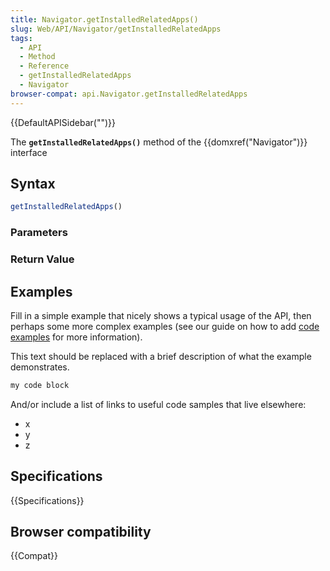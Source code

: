 ```yaml
---
title: Navigator.getInstalledRelatedApps()
slug: Web/API/Navigator/getInstalledRelatedApps
tags:
  - API
  - Method
  - Reference
  - getInstalledRelatedApps
  - Navigator
browser-compat: api.Navigator.getInstalledRelatedApps
---
```

{{DefaultAPISidebar("")}}

The **`getInstalledRelatedApps()`** method of the {{domxref("Navigator")}} interface 

## Syntax

```js
getInstalledRelatedApps()
```

### Parameters



### Return Value



## Examples

Fill in a simple example that nicely shows a typical usage of the API, then perhaps some more complex examples (see our guide on how to add [code examples](/en-US/docs/MDN/Contribute/Structures/Code_examples) for more information).

This text should be replaced with a brief description of what the example demonstrates.

```js
my code block
```

And/or include a list of links to useful code samples that live elsewhere:

*   x
*   y
*   z

## Specifications

{{Specifications}}

## Browser compatibility

{{Compat}}

